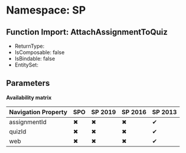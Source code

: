 # Namespace: SP

## Function Import: AttachAssignmentToQuiz

- ReturnType: 
- IsComposable: false
- IsBindable: false
- EntitySet: 

## Parameters

**Availability matrix**

Navigation Property | SPO | SP 2019 | SP 2016 | SP 2013
----------|-----|---------|---------|--------
assignmentId | ✖ | ✖ | ✖ | ✔
quizId | ✖ | ✖ | ✖ | ✔
web | ✖ | ✖ | ✖ | ✔
